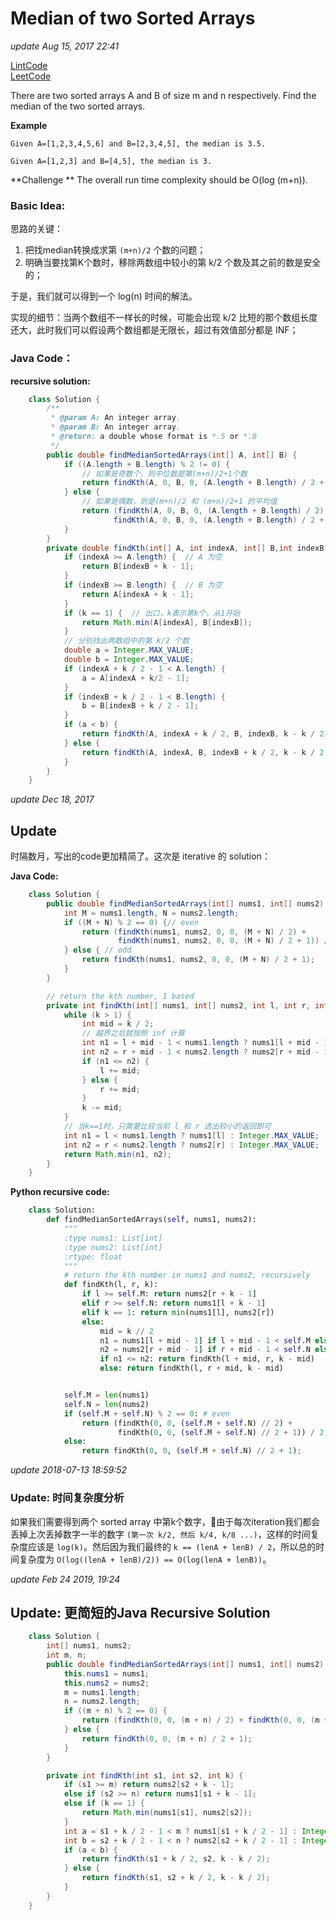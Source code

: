 # Median of two Sorted Arrays

_update Aug 15, 2017 22:41_

[LintCode](http://www.lintcode.com/en/problem/median-of-two-sorted-arrays/#)\
[LeetCode](https://leetcode.com/problems/median-of-two-sorted-arrays/description/)

There are two sorted arrays A and B of size m and n respectively. Find the median of the two sorted arrays.

**Example**

```
Given A=[1,2,3,4,5,6] and B=[2,3,4,5], the median is 3.5.

Given A=[1,2,3] and B=[4,5], the median is 3.
```

**Challenge ** The overall run time complexity should be O(log (m+n)).

### Basic Idea:

思路的关键：

1. 把找median转换成求第 `(m+n)/2` 个数的问题；
2. 明确当要找第K个数时，移除两数组中较小的第 k/2 个数及其之前的数是安全的；

于是，我们就可以得到一个 log(n) 时间的解法。

实现的细节：当两个数组不一样长的时候，可能会出现 k/2 比短的那个数组长度还大，此时我们可以假设两个数组都是无限长，超过有效值部分都是 INF；

### Java Code：

**recursive solution:**

```java
    class Solution {
        /**
         * @param A: An integer array.
         * @param B: An integer array.
         * @return: a double whose format is *.5 or *.0
         */
        public double findMedianSortedArrays(int[] A, int[] B) {
            if ((A.length + B.length) % 2 != 0) {
                // 如果是奇数个，则中位数是第(m+n)/2+1个数
                return findKth(A, 0, B, 0, (A.length + B.length) / 2 + 1);
            } else {
                // 如果是偶数，则是(m+n)/2 和 (m+n)/2+1 的平均值
                return (findKth(A, 0, B, 0, (A.length + B.length) / 2) +
                       findKth(A, 0, B, 0, (A.length + B.length) / 2 + 1)) / 2;
            }
        }
        private double findKth(int[] A, int indexA, int[] B,int indexB, int k) {
            if (indexA >= A.length) {  // A 为空
                return B[indexB + k - 1];
            }
            if (indexB >= B.length) {  // B 为空
                return A[indexA + k - 1];
            }
            if (k == 1) {  // 出口，k表示第k个，从1开始
                return Math.min(A[indexA], B[indexB]);
            }
            // 分别找出两数组中的第 k/2 个数
            double a = Integer.MAX_VALUE;
            double b = Integer.MAX_VALUE;
            if (indexA + k / 2 - 1 < A.length) {
                a = A[indexA + k/2 - 1];
            }
            if (indexB + k / 2 - 1 < B.length) {
                b = B[indexB + k / 2 - 1];
            }
            if (a < b) {
                return findKth(A, indexA + k / 2, B, indexB, k - k / 2);
            } else {
                return findKth(A, indexA, B, indexB + k / 2, k - k / 2);
            }
        }
    }
```

_update Dec 18, 2017_

## Update

时隔数月，写出的code更加精简了。这次是 iterative 的 solution：

**Java Code:**

```java
    class Solution {
        public double findMedianSortedArrays(int[] nums1, int[] nums2) {
            int M = nums1.length, N = nums2.length;
            if ((M + N) % 2 == 0) {// even
                return (findKth(nums1, nums2, 0, 0, (M + N) / 2) +
                        findKth(nums1, nums2, 0, 0, (M + N) / 2 + 1)) / 2.0;
            } else { // odd
                return findKth(nums1, nums2, 0, 0, (M + N) / 2 + 1);
            }
        }

        // return the kth number, 1 based
        private int findKth(int[] nums1, int[] nums2, int l, int r, int k) {
            while (k > 1) {
                int mid = k / 2;
                // 越界之后就按照 inf 计算
                int n1 = l + mid - 1 < nums1.length ? nums1[l + mid - 1] : Integer.MAX_VALUE;
                int n2 = r + mid - 1 < nums2.length ? nums2[r + mid - 1] : Integer.MAX_VALUE;
                if (n1 <= n2) {
                    l += mid;
                } else {
                    r += mid;
                }
                k -= mid;
            }
            // 当k==1时，只需要比较当前 l 和 r 选出较小的返回即可
            int n1 = l < nums1.length ? nums1[l] : Integer.MAX_VALUE;
            int n2 = r < nums2.length ? nums2[r] : Integer.MAX_VALUE;
            return Math.min(n1, n2);
        }
    }
```

**Python recursive code:**

```python
    class Solution:
        def findMedianSortedArrays(self, nums1, nums2):
            """
            :type nums1: List[int]
            :type nums2: List[int]
            :rtype: float
            """
            # return the kth number in nums1 and nums2, recursively
            def findKth(l, r, k):
                if l >= self.M: return nums2[r + k - 1]
                elif r >= self.N: return nums1[l + k - 1]
                elif k == 1: return min(nums1[l], nums2[r])
                else:
                    mid = k // 2
                    n1 = nums1[l + mid - 1] if l + mid - 1 < self.M else float('inf')
                    n2 = nums2[r + mid - 1] if r + mid - 1 < self.N else float('inf')
                    if n1 <= n2: return findKth(l + mid, r, k - mid)
                    else: return findKth(l, r + mid, k - mid)


            self.M = len(nums1)
            self.N = len(nums2)
            if (self.M + self.N) % 2 == 0: # even
                return (findKth(0, 0, (self.M + self.N) // 2) +
                        findKth(0, 0, (self.M + self.N) // 2 + 1)) / 2.0;
            else:
                return findKth(0, 0, (self.M + self.N) // 2 + 1);
```

_update 2018-07-13 18:59:52_

### Update: 时间复杂度分析

如果我们需要得到两个 sorted array 中第k个数字，由于每次iteration我们都会丢掉上次丢掉数字一半的数字 `(第一次 k/2, 然后 k/4, k/8 ...)`，这样的时间复杂度应该是 `log(k)`。然后因为我们最终的 `k == (lenA + lenB) / 2`，所以总的时间复杂度为 `O(log((lenA + lenB)/2)) == O(log(lenA + lenB))`。

_update Feb 24 2019, 19:24_

## Update: 更简短的Java Recursive Solution

```java
    class Solution {
        int[] nums1, nums2;
        int m, n;
        public double findMedianSortedArrays(int[] nums1, int[] nums2) {
            this.nums1 = nums1;
            this.nums2 = nums2;
            m = nums1.length;
            n = nums2.length;
            if ((m + n) % 2 == 0) {
                return (findKth(0, 0, (m + n) / 2) + findKth(0, 0, (m + n) / 2 + 1)) / 2.0;
            } else {
                return findKth(0, 0, (m + n) / 2 + 1);
            }
        }

        private int findKth(int s1, int s2, int k) {
            if (s1 >= m) return nums2[s2 + k - 1];
            else if (s2 >= n) return nums1[s1 + k - 1];
            else if (k == 1) {
                return Math.min(nums1[s1], nums2[s2]);
            }
            int a = s1 + k / 2 - 1 < m ? nums1[s1 + k / 2 - 1] : Integer.MAX_VALUE;
            int b = s2 + k / 2 - 1 < n ? nums2[s2 + k / 2 - 1] : Integer.MAX_VALUE;
            if (a < b) {
                return findKth(s1 + k / 2, s2, k - k / 2);
            } else {
                return findKth(s1, s2 + k / 2, k - k / 2);
            }
        }
    }
```
